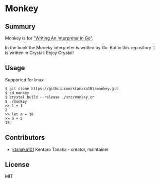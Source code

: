 # Monkey

## Summury

Monkey is for ["Writing An Interpreter in Go"](https://interpreterbook.com/).

In the book the Moneky interpreter is written by Go.
But in this repository it is written in Crystal.
Enjoy Crystal!

## Usage

Supported for linux

```
$ git clone https://github.com/ktanaka101/monkey.git
$ cd monkey
$ crystal build --release ./src/monkey.cr
$ ./monkey
>> 1 + 1
2
>> let a = 10
>> a + 5
15
```

## Contributors

- [ktanaka101](https://github.com/ktanaka101) Kentaro Tanaka - creator, maintainer

## License

MIT
